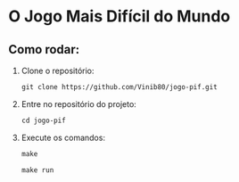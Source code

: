 # O Jogo Mais Difícil do Mundo
## Como rodar:
1. Clone o repositório:
   
   ```markdown
   git clone https://github.com/Vinib80/jogo-pif.git
2. Entre no repositório do projeto:
   ```markdown
   cd jogo-pif
3. Execute os comandos:
      ```markdown
      make
      ```
      ```markdown
      make run
   
